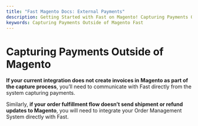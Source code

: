 ```yaml
---
title: "Fast Magento Docs: External Payments"
description: Getting Started with Fast on Magento! Capturing Payments Outside of Magento.
keywords: Capturing Payments Outside of Magento Fast
---
```


# Capturing Payments Outside of Magento

**If your current integration does not create invoices in Magento as part of the capture process**, you’ll need to communicate with Fast directly from the system capturing payments. 

Similarly, **if your order fulfillment flow doesn’t send shipment or refund updates to Magento**, you will need to integrate your Order Management System directly with Fast.
